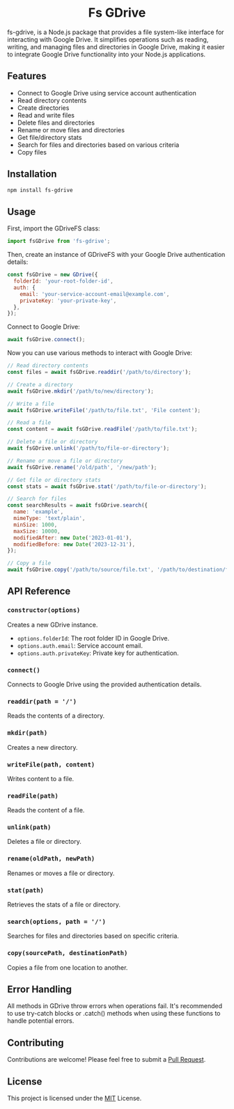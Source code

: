 <div align="center">
  <h1>Fs GDrive</h1>
</div>

fs-gdrive, is a Node.js package that provides a file system-like interface for interacting with Google Drive. It simplifies operations such as reading, writing, and managing files and directories in Google Drive, making it easier to integrate Google Drive functionality into your Node.js applications.

## Features

- Connect to Google Drive using service account authentication
- Read directory contents
- Create directories
- Read and write files
- Delete files and directories
- Rename or move files and directories
- Get file/directory stats
- Search for files and directories based on various criteria
- Copy files

## Installation

```bash
npm install fs-gdrive
```

## Usage

First, import the GDriveFS class:

```javascript
import fsGDrive from 'fs-gdrive';
```

Then, create an instance of GDriveFS with your Google Drive authentication details:

```javascript
const fsGDrive = new GDrive({
  folderId: 'your-root-folder-id',
  auth: {
    email: 'your-service-account-email@example.com',
    privateKey: 'your-private-key',
  },
});
```

Connect to Google Drive:

```javascript
await fsGDrive.connect();
```

Now you can use various methods to interact with Google Drive:

```javascript
// Read directory contents
const files = await fsGDrive.readdir('/path/to/directory');

// Create a directory
await fsGDrive.mkdir('/path/to/new/directory');

// Write a file
await fsGDrive.writeFile('/path/to/file.txt', 'File content');

// Read a file
const content = await fsGDrive.readFile('/path/to/file.txt');

// Delete a file or directory
await fsGDrive.unlink('/path/to/file-or-directory');

// Rename or move a file or directory
await fsGDrive.rename('/old/path', '/new/path');

// Get file or directory stats
const stats = await fsGDrive.stat('/path/to/file-or-directory');

// Search for files
const searchResults = await fsGDrive.search({
  name: 'example',
  mimeType: 'text/plain',
  minSize: 1000,
  maxSize: 10000,
  modifiedAfter: new Date('2023-01-01'),
  modifiedBefore: new Date('2023-12-31'),
});

// Copy a file
await fsGDrive.copy('/path/to/source/file.txt', '/path/to/destination/file.txt');
```

## API Reference

### `constructor(options)`

Creates a new GDrive instance.

- `options.folderId`: The root folder ID in Google Drive.
- `options.auth.email`: Service account email.
- `options.auth.privateKey`: Private key for authentication.

### `connect()`

Connects to Google Drive using the provided authentication details.

### `readdir(path = '/')`

Reads the contents of a directory.

### `mkdir(path)`

Creates a new directory.

### `writeFile(path, content)`

Writes content to a file.

### `readFile(path)`

Reads the content of a file.

### `unlink(path)`

Deletes a file or directory.

### `rename(oldPath, newPath)`

Renames or moves a file or directory.

### `stat(path)`

Retrieves the stats of a file or directory.

### `search(options, path = '/')`

Searches for files and directories based on specific criteria.

### `copy(sourcePath, destinationPath)`

Copies a file from one location to another.

## Error Handling

All methods in GDrive throw errors when operations fail. It's recommended to use try-catch blocks or .catch() methods when using these functions to handle potential errors.

## Contributing

Contributions are welcome! Please feel free to submit a [Pull Request](https://github.com/wo6zz/gdrive-fs/pulls).

## License

This project is licensed under the [MIT](./LICENSE) License.
